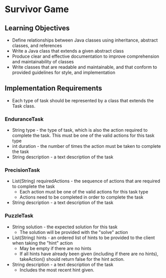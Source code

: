 # Survivor Game

## Learning Objectives

- Define relationships between Java classes using inheritance, abstract classes, and references
- Write a Java class that extends a given abstract class
- Produce clear and effective documentation to improve comprehension and maintainability of classes
- Write classes that are readable and maintainable, and that conform to provided guidelines for style, and implementation

## Implementation Requirements

- Each type of task should be represented by a class that extends the Task class.

### EnduranceTask

- String type - the type of task, which is also the action required to complete the task. This must be one of the valid actions for this task type
- int duration - the number of times the action must be taken to complete the task
- String description - a text description of the task

### PrecisionTask

- List(String) requiredActions - the sequence of actions that are required to complete the task
  - Each action must be one of the valid actions for this task type
  - Actions need to be completed in order to complete the task
- String description - a text description of the task

### PuzzleTask

- String solution - the expected solution for this task
  - The solution will be provided with the "solve" action
- List(String) hints - an ordered list of hints to be provided to the client when taking the "hint" action
  - May be empty if there are no hints
  - If all hints have already been given (including if there are no hints), takeAction() should return false for the hint action.
- String description - a text description of the task
  - Includes the most recent hint given.
